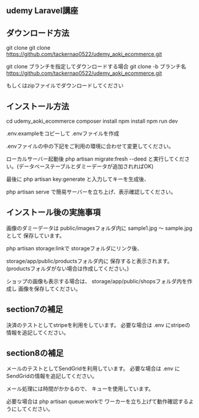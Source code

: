 ## udemy Laravel講座

## ダウンロード方法

git clone
git clone https://github.com/tackernao0522/udemy_aoki_ecommerce.git

git clone ブランチを指定してダウンロードする場合
git clone -b ブランチ名 https://github.com/tackernao0522/udemy_aoki_ecommerce.git

もしくはzipファイルでダウンロードしてください

## インストール方法

cd udemy_aoki_ecommerce
composer install
npm install
npm run dev

.env.exampleをコピーして .envファイルを作成

.envファイルの中の下記をご利用の環境に合わせて変更してください。

ローカルサーバー起動後
php artisan migrate:fresh --deed
と実行してください。(データベーステーブルとダミーデータが追加されればOK)

最後に
php artisan key:generate
と入力してキーを生成後、

php artisan serve
で簡易サーバーを立ち上げ、表示確認してください。

## インストール後の実施事項

画像のダミーデータは
public/imagesフォルダ内に
sample1.jpg 〜 sample.jpgとして
保存しています。

php artisan storage:linkで
storageフォルダにリンク後、

storage/app/public/productsフォルダ内に
保存すると表示されます。
(productsフォルダがない場合は作成してください。)

ショップの画像も表示する場合は、
storage/app/public/shopsフォルダ内を作成し
画像を保存してください。

## section7の補足

決済のテストとしてstripeを利用をしています。
必要な場合は .env にstripeの情報を追記してください。

## section8の補足

メールのテストとしてSendGridを利用しています。
必要な場合は .env にSendGridの情報を追記してください。

メール処理には時間がかかるので、
キューを使用しています。

必要な場合は php artisan queue:workで
ワーカーを立ち上げて動作確認するようにしてください。
